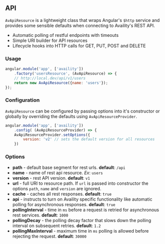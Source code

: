 ## API

`AvApiResource` is a lightweight class that wraps Angular's `$http` service and provides some sensible defaults when connecting to Availity's REST API.

* Automatic polling of restful endpoints with timeouts
* Simple URI builder for API resources
* Lifecycle hooks into HTTP calls for GET, PUT, POST and DELETE

### Usage

```javascript
angular.module('app', ['availity'])
    .factory('usersResource', (AvApiResource) => {    
    // http://local.dev/api/v1/users
    return new AvApiResource({name: 'users'});
});
```

### Configuration

`AvApiResource` can be configured by passing options into it's constructor or globally by overriding the defaults using `AvApiResourceProvider`.

```javascript
angular.module('app', ['availity'])
    .config( (AvApiResourceProvider) => {    
    AvApiResourceProvider.setOptions({
        version: 'v2' // sets the default version for all resources
    })
```

### Options

* **path** - default base segment for rest urls. **default**: `/api`
* **name** - name of rest api resource. _Ex_: `users`
* **version** - rest API version. **default**: `v1`
* **url** - full URI to resource path.  If `url` is passed into constructor the options `path`, `name` and `version` are ignored.
* **cache** - caches all rest responses.  **default**: `true`
* **api** - instructs to turn on Availity specific functionality like automatic polling for asynchronous responses.  **default**: `true`
* **pollingInterval** -  time in `ms` before a request is retried for asynchronous rest services.  **default**: `1000`
* **pollingDecay** - the polling decay factor that slows down the polling interval on subsequent retries. **default**: `1.2`
* **pollingMaxInterval** - maximum time in `ms` polling is allowed before rejecting the request. **default**: `30000`


